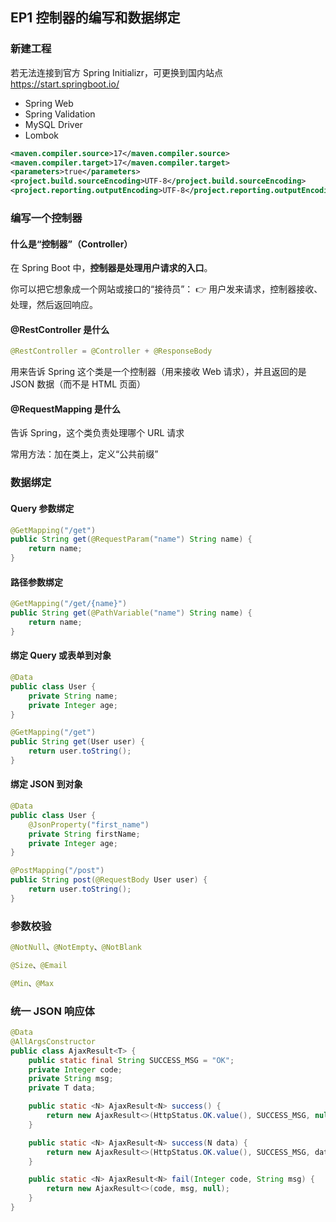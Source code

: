## EP1 控制器的编写和数据绑定

### 新建工程

若无法连接到官方 Spring Initializr，可更换到国内站点 https://start.springboot.io/

- Spring Web
- Spring Validation
- MySQL Driver
- Lombok

```xml
<maven.compiler.source>17</maven.compiler.source>
<maven.compiler.target>17</maven.compiler.target>
<parameters>true</parameters>
<project.build.sourceEncoding>UTF-8</project.build.sourceEncoding>
<project.reporting.outputEncoding>UTF-8</project.reporting.outputEncoding>
```

### 编写一个控制器

#### 什么是“控制器”（Controller）

在 Spring Boot 中，**控制器是处理用户请求的入口**。

你可以把它想象成一个网站或接口的“接待员”：
👉 用户发来请求，控制器接收、处理，然后返回响应。

#### @RestController 是什么

```java
@RestController = @Controller + @ResponseBody
```

用来告诉 Spring 这个类是一个控制器（用来接收 Web 请求），并且返回的是 JSON 数据（而不是 HTML 页面）

#### @RequestMapping 是什么

告诉 Spring，这个类负责处理哪个 URL 请求

常用方法：加在类上，定义“公共前缀”

### 数据绑定

#### Query 参数绑定

```java
@GetMapping("/get")
public String get(@RequestParam("name") String name) {
    return name;
}
```

#### 路径参数绑定

```java
@GetMapping("/get/{name}")
public String get(@PathVariable("name") String name) {
    return name;
}
```

#### 绑定 Query 或表单到对象

```java
@Data
public class User {
    private String name;
    private Integer age;
}

@GetMapping("/get")
public String get(User user) {
    return user.toString();
}
```

#### 绑定 JSON 到对象
```java
@Data
public class User {
    @JsonProperty("first_name")
    private String firstName;
    private Integer age;
}

@PostMapping("/post")
public String post(@RequestBody User user) {
    return user.toString();
}
```

### 参数校验

```java
@NotNull、@NotEmpty、@NotBlank

@Size、@Email

@Min、@Max
```

### 统一 JSON 响应体

```java
@Data
@AllArgsConstructor
public class AjaxResult<T> {
    public static final String SUCCESS_MSG = "OK";
    private Integer code;
    private String msg;
    private T data;

    public static <N> AjaxResult<N> success() {
        return new AjaxResult<>(HttpStatus.OK.value(), SUCCESS_MSG, null);
    }

    public static <N> AjaxResult<N> success(N data) {
        return new AjaxResult<>(HttpStatus.OK.value(), SUCCESS_MSG, data);
    }

    public static <N> AjaxResult<N> fail(Integer code, String msg) {
        return new AjaxResult<>(code, msg, null);
    }
}
```